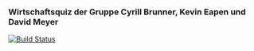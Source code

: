 ### Wirtschaftsquiz der Gruppe Cyrill Brunner, Kevin Eapen und David Meyer

[![Build Status](https://travis-ci.org/Adowrath/Wirtschaftsquiz.svg?branch=master)](https://travis-ci.org/Adowrath/Wirtschaftsquiz)